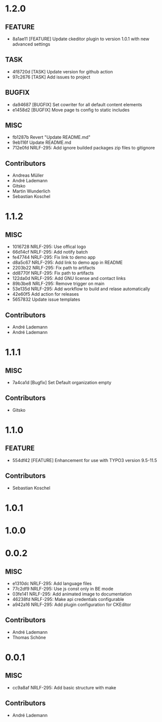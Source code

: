 # 1.2.0

## FEATURE

- 8a1ae11 [FEATURE] Update ckeditor plugin to version 1.0.1 with new advanced settings

## TASK

- 4f8720d [TASK] Update version for github action
- 97c2676 [TASK] Add issues to project

## BUGFIX

- da94687 [BUGFIX] Set cowriter for all default content elements
- e1458d2 [BUGFIX] Move page ts config to static includes

## MISC

- fb1287b Revert "Update README.md"
- 9eb116f Update README.md
- 712e0fd NRLF-295: Add ignore builded packages zip files to gitignore

## Contributors

- Andreas Müller
- André Lademann
- Gitsko
- Martin Wunderlich
- Sebastian Koschel

# 1.1.2

## MISC

- 1016728 NRLF-295: Use offical logo
- 66d14cf NRLF-295: Add notify batch
- fe47744 NRLF-295: Fix link to demo app
- d8a5c67 NRLF-295: Add link to demo app in README
- 2203b22 NRLF-295: Fix path to artifacts
- dd8770f NRLF-295: Fix path to artifacts
- 122da0d NRLF-295: Add GNU license and contact links
- 89b3be8 NRLF-295: Remove trigger on main
- 53e135d NRLF-295: Add workflow to build and relase automatically
- 42e60f5 Add action for releases
- 5657832 Update issue templates

## Contributors

- André Lademann
- André Lademann

# 1.1.1

## MISC

- 7a4ca1d [Bugfix] Set Default organization empty

## Contributors

- Gitsko

# 1.1.0

## FEATURE

- 554df42 [FEATURE] Enhancement for use with TYPO3 version 9.5-11.5

## Contributors

- Sebastian Koschel

# 1.0.1

# 1.0.0

# 0.0.2

## MISC

- e1310dc NRLF-295: Add language files
- 77c2df9 NRLF-295: Use js const only in BE mode
- 03fe141 NRLF-295: Add animated image to documentation
- 46238fd NRLF-295: Make api credentials configurable
- a942a16 NRLF-295: Add plugin configuration for CKEditor

## Contributors

- André Lademann
- Thomas Schöne

# 0.0.1

## MISC

- cc9a8af NRLF-295: Add basic structure with make

## Contributors

- André Lademann

